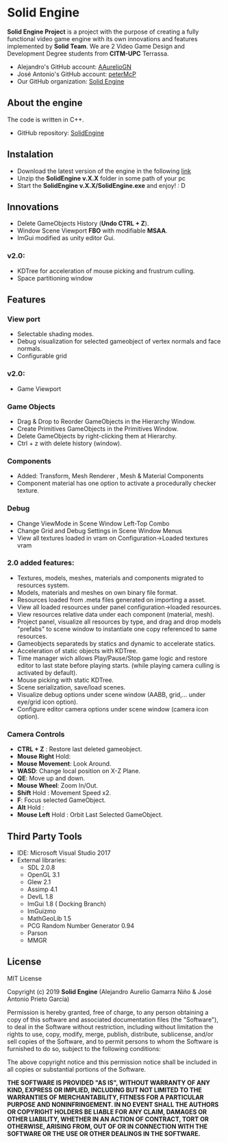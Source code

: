 # Solid Engine

**Solid Engine Project** is a project with the purpose of creating a fully functional video game engine with its own innovations and features implemented by **Solid Team**. We are 2  Video Game Design and Development Degree students from **CITM-UPC** Terrassa.  

- Alejandro's GitHub account: [AAurelioGN](https://github.com/alejandro61299)
- José Antonio's GitHub account: [peterMcP](https://github.com/peterMcP)
- Our GitHub organization: [Solid Engine](https://github.com/SOLID-TEAM/SOLID_ENGINE)

## About the engine

The code is written in C++.

- GitHub repository: [SolidEngine](https://github.com/SOLID-TEAM/SOLID_ENGINE)

## Instalation

- Download the latest version of the engine in the following [link](https://github.com/SOLID-TEAM/SOLID_ENGINE/releases)
- Unzip the **SolidEngine v.X.X** folder in some path of your pc 
- Start the **SolidEngine v.X.X/SolidEngine.exe** and enjoy! : D
## Innovations

- Delete GameObjects History (**Undo CTRL + Z**).
- Window Scene Viewport **FBO** with modifiable **MSAA**.
- ImGui modified as unity editor Gui.

### v2.0:
- KDTree for acceleration of mouse picking and frustrum culling.
- Space partitioning window

## Features

### View port
- Selectable shading modes.
- Debug visualization for selected gameobject of vertex normals and face normals.
- Configurable grid
### v2.0:
- Game Viewport

### Game Objects
- Drag & Drop to Reorder GameObjects in the Hierarchy Window.
- Create Primitives GameObjects in the Primitives Window.
- Delete GameObjects by right-clicking them at Hierarchy.
- Ctrl + z with delete history (window).
### Components
- Added: Transform, Mesh Renderer , Mesh & Material Components
- Component material has one option to activate a procedurally checker texture.
 
### Debug
- Change ViewMode in Scene Window Left-Top Combo 
- Change Grid and Debug Settings in Scene Window Menus
- View all textures loaded in vram on Configuration->Loaded textures vram

### 2.0 added features:
- Textures, models, meshes, materials and components migrated to resources system.
- Models, materials and meshes on own binary file format.
- Resources loaded from .meta files generated on importing a asset.
- View all loaded resources under panel configuration->loaded resources.
- View resources relative data under each component (material, mesh).
- Project panel, visualize all resources by type, and drag and drop models "prefabs" to scene window to instantiate one copy referenced to same resources.
- Gameobjects separateds by statics and dynamic to accelerate statics.
- Acceleration of static objects with KDTree.
- Time manager wich allows Play/Pause/Stop game logic and restore editor to last state before playing starts. (while playing camera culling is activated by default).
- Mouse picking with static KDTree.
- Scene serialization, save/load scenes.
- Visualize debug options under scene window (AABB, grid,... under eye/grid icon option).
- Configure editor camera options under scene window (camera icon option).

### Camera Controls

- **CTRL + Z** : Restore last deleted gameobject.
- **Mouse Right** Hold: 
- **Mouse Movement**: Look Around.
- **WASD**: Change local position on X-Z Plane.
- **QE**: Move up and down.
- **Mouse Wheel**: Zoom In/Out.
- **Shift** Hold : Movement Speed x2.
- **F**: Focus selected GameObject.
- **Alt** Hold :
- **Mouse Left** Hold : Orbit Last Selected GameObject.

## Third Party Tools

- IDE: Microsoft Visual Studio 2017
- External libraries: 
	- SDL 2.0.8
	- OpenGL 3.1
	- Glew 2.1
	- Assimp 4.1
	- DevIL 1.8
	- ImGui 1.8 ( Docking Branch)
	- ImGuizmo
	- MathGeoLib 1.5
	- PCG Random Number Generator 0.94
	- Parson
	- MMGR

## License

MIT License

Copyright (c) 2019 **Solid Engine** (Alejandro Aurelio Gamarra Niño & José Antonio Prieto García)

Permission is hereby granted, free of charge, to any person obtaining a copy
of this software and associated documentation files (the "Software"), to deal
in the Software without restriction, including without limitation the rights
to use, copy, modify, merge, publish, distribute, sublicense, and/or sell
copies of the Software, and to permit persons to whom the Software is
furnished to do so, subject to the following conditions:

The above copyright notice and this permission notice shall be included in all
copies or substantial portions of the Software.

**THE SOFTWARE IS PROVIDED "AS IS", WITHOUT WARRANTY OF ANY KIND, EXPRESS OR
IMPLIED, INCLUDING BUT NOT LIMITED TO THE WARRANTIES OF MERCHANTABILITY,
FITNESS FOR A PARTICULAR PURPOSE AND NONINFRINGEMENT. IN NO EVENT SHALL THE
AUTHORS OR COPYRIGHT HOLDERS BE LIABLE FOR ANY CLAIM, DAMAGES OR OTHER
LIABILITY, WHETHER IN AN ACTION OF CONTRACT, TORT OR OTHERWISE, ARISING FROM,
OUT OF OR IN CONNECTION WITH THE SOFTWARE OR THE USE OR OTHER DEALINGS IN THE
SOFTWARE.**
